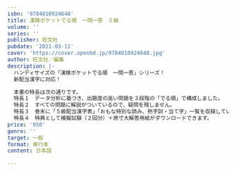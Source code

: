 ```yaml
---
isbn: '9784010924648'
title: 漢検ポケットでる順　一問一答　５級
volume: ''
series: ''
publisher: 旺文社
pubdate: '2021-03-11'
cover: 'https://cover.openbd.jp/9784010924648.jpg'
author: 旺文社／編集
description: |-
  ハンディサイズの「漢検ポケットでる順　一問一答」シリーズ！
  新配当漢字に対応！

  本書の特長は次の通りです。
  特長１　データ分析に基づき、出題度の高い問題を３段階の「でる順」で構成しました。
  特長２　すべての問題に解説がついているので、疑問を残しません。
  特長３　巻末に「５級配当漢字表」「おもな特別な読み、熟字訓・当て字」一覧を収録しています。
  特長４　特典として模擬試験（２回分）＋原寸大解答用紙がダウンロードできます。
price: '950'
genre: ''
target: 一般
format: 単行本
content: 日本語

---
```

